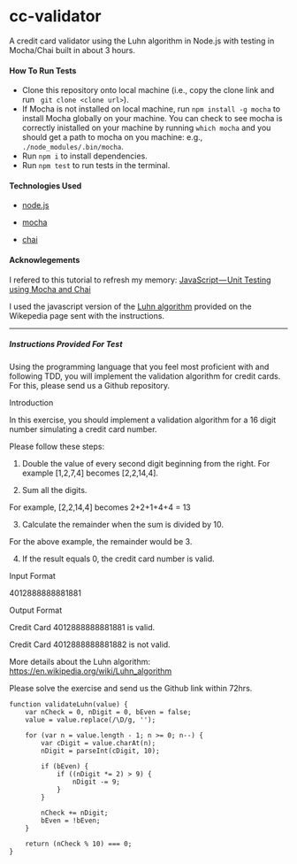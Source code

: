 # cc-validator
A credit card validator using the Luhn algorithm in Node.js with testing in Mocha/Chai built in about 3 hours.


#### How To Run Tests
- Clone this repository onto local machine (i.e., copy the clone link and run ``` git clone <clone url>```).
- If Mocha is not installed on local machine, run ```npm install -g mocha``` to install Mocha globally on your machine. You can check to see mocha is correctly inistalled on your machine by running ```which mocha``` and you should get a path to mocha on you machine: e.g., ```./node_modules/.bin/mocha```.
- Run ```npm i``` to install dependencies.
- Run ```npm test``` to run tests in the terminal.


#### Technologies Used
- [node.js](https://nodejs.org/)

- [mocha](https://mochajs.org/)

- [chai](http://www.chaijs.com/)


#### Acknowlegements
I refered to this tutorial to refresh my memory: [JavaScript — Unit Testing using Mocha and Chai](https://codeburst.io/javascript-unit-testing-using-mocha-and-chai-1d97d9f18e71)

I used the javascript version of the [Luhn algorithm](https://en.wikipedia.org/wiki/Luhn_algorithm) provided on the Wikepedia page sent with the instructions.


----
##### Instructions Provided For Test

Using the programming language that you feel most proficient with and following TDD, you will implement the validation algorithm for credit cards. For this, please send us a Github repository.


Introduction

In this exercise, you should implement a validation algorithm for a 16 digit number simulating a credit card number.


Please follow these steps:

1. Double the value of every second digit beginning from the right. For example [1,2,7,4] becomes [2,2,14,4].

2. Sum all the digits.

For example, [2,2,14,4] becomes 2+2+1+4+4 = 13

3. Calculate the remainder when the sum is divided by 10.

For the above example, the remainder would be 3.

4. If the result equals 0, the credit card number is valid.


Input Format

4012888888881881


Output Format

Credit Card 4012888888881881 is valid.

Credit Card 4012888888881882 is not valid.

More details about the Luhn algorithm: https://en.wikipedia.org/wiki/Luhn_algorithm


Please solve the exercise and send us the Github link within 72hrs.​

```
function validateLuhn(value) {
    var nCheck = 0, nDigit = 0, bEven = false;
    value = value.replace(/\D/g, '');

    for (var n = value.length - 1; n >= 0; n--) {
        var cDigit = value.charAt(n);
        nDigit = parseInt(cDigit, 10);

        if (bEven) {
            if ((nDigit *= 2) > 9) {
                nDigit -= 9;
            }
        }

        nCheck += nDigit;
        bEven = !bEven;
    }

    return (nCheck % 10) === 0;
}
```
